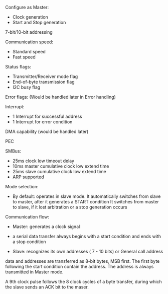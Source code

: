 Configure as Master:
- Clock generation
- Start and Stop generation

7-bit/10-bit addressing

Communication speed: 
- Standard speed 
- Fast speed

Status flags:
- Transmitter/Receiver mode flag
- End-of-byte transmission flag
- I2C busy flag

Error flags: (Would be handled later in Error handling) 

Interrupt: 
- 1 Interrupt for successful address
- 1 Interrupt for error condition

DMA capability (would be handled later) 

PEC

SMBus: 
- 25ms clock low timeout delay
- 10ms master cumulative clock low extend time
- 25ms slave cumulative clock low extend time 
- ARP supported

Mode selection: 
- By default: operates in slave mode. 
It automatically switches from slave to master, after it generates a START condition
It switches from master to slave, if it lost arbitration or a stop generation occurs

Communication flow: 
- Master: generates a clock signal 
+ a serial data transfer always begins with a start condition and ends with a stop condition
- Slave: recognizes its own addresses ( 7 - 10 bits) or General call address

data and addresses are transferred as 8-bit bytes, MSB first. 
The first byte following the start condition contain the address. The address is always transmitted in Master mode. 

A 9th clock pulse follows the 8 clock cycles of a byte transfer, during which the slave 
sends an ACK bit to the maser.